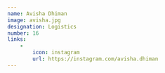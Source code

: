 ```yaml
---
name: Avisha Dhiman
image: avisha.jpg
designation: Logistics
number: 16
links:
    -
        icon: instagram
        url: https://instagram.com/avisha.dhiman
---
```

